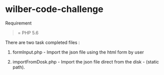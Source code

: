 # wilber-code-challenge

Requirement
  >= PHP 5.6
  
There are two task completed files :

  1. formInput.php 
    - Import the json file using the html form by user
   
  2. importFromDosk.php
    - Import the json file direct from the disk - (static path).
